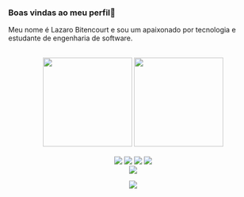 ### Boas vindas ao meu perfil👋

Meu nome é Lazaro Bitencourt e sou um apaixonado por tecnologia e estudante de engenharia de software.

<br>

<!-- GITHUB STATUS -->
<div align="center">
  <img height="180em" src="https://github-readme-stats.vercel.app/api?username=LazaroBitencourt&show_icons=true&theme=dark&include_all_commits=true&count_private=true"/>
  <img height="180em" src="https://github-readme-stats.vercel.app/api/top-langs/?username=LazaroBitencourt&layout=compact&langs_count=10&theme=dark"/>

  <!-- TEMAS: dark, radical, merko, gruvbox, tokyonight, onedark, cobalt, synthwave, highcontrast, dracula -->
</div>

<br>

<div align="center">
  <img src="https://img.shields.io/badge/Java-ED8B00?style=for-the-badge&logo=java&logoColor=white" />
 <img src="https://img.shields.io/badge/Spring%20Boot-6DB33F?style=for-the-badge&logo=spring&logoColor=white" />
  <img src="https://img.shields.io/badge/MySQL-00000F?style=for-the-badge&logo=mysql&logoColor=white" />
  <img src="https://img.shields.io/badge/PostgreSQL-316192?style=for-the-badge&logo=postgresql&logoColor=white" />

  
</div>

<div align="center">
<a href="https://www.linkedin.com/in/lazarobitencourt/" target="_blank"><img src="https://img.shields.io/badge/-LinkedIn-%230077B5?style=for-the-badge&logo=linkedin&logoColor=white" target="_blank"></a>  
  
![](https://visitor-badge.glitch.me/badge?page_id=LazaroBitencourt)
</div>
